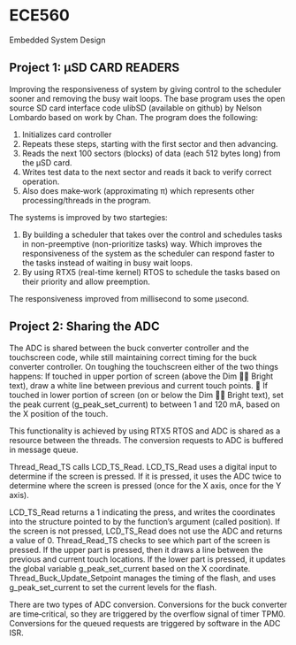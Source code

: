 # ECE560
Embedded System Design

Project 1: μSD CARD READERS
----------------------------

Improving the responsiveness of system by giving control to the scheduler sooner and removing the busy wait loops.
The base program uses the open source SD card interface code ulibSD (available on github) by Nelson Lombardo based on
work by Chan. The program does the following:

1. Initializes card controller
2. Repeats these steps, starting with the first sector and then advancing.
3. Reads the next 100 sectors (blocks) of data (each 512 bytes long) from the μSD card.
4. Writes test data to the next sector and reads it back to verify correct operation.
5. Also does make‐work (approximating π) which represents other processing/threads in the program.

The systems is improved by two startegies:
1) By building a scheduler that takes over the control and schedules tasks in non-preemptive (non-prioritize tasks) way. Which improves
the responsiveness of the system as the scheduler can respond faster to the tasks instead of waiting in busy wait loops.
2) By using RTX5 (real-time kernel) RTOS to schedule the tasks based on their priority and allow preemption.

The responsiveness improved from millisecond to some μsecond.


Project 2: Sharing the ADC
-----------------------------

The ADC is shared between the buck converter controller and the touchscreen code, while still maintaining correct timing for the 
buck converter controller.
On toughing the touchscreen either of the two things happens:
If touched in upper portion of screen (above the Dim  Bright text), draw a white line between previous and
current touch points.
 If touched in lower portion of screen (on or below the Dim  Bright text), set the peak current
(g_peak_set_current) to between 1 and 120 mA, based on the X position of the touch.

This functionality is achieved by using RTX5 RTOS and ADC is shared as a resource between the threads.
The conversion requests to ADC is buffered in message queue.

Thread_Read_TS calls LCD_TS_Read. LCD_TS_Read uses a digital input to determine if the screen is pressed. If it is pressed,
it uses the ADC twice to determine where the screen is pressed (once for the X axis, once for the Y axis).

LCD_TS_Read returns a 1 indicating the press, and writes the coordinates into the structure pointed to by the function’s
argument (called position). If the screen is not pressed, LCD_TS_Read does not use the ADC and returns a value of 0.
Thread_Read_TS checks to see which part of the screen is pressed. If the upper part is pressed, then it draws a line between
the previous and current touch locations. If the lower part is pressed, it updates the global variable g_peak_set_current
based on the X coordinate. Thread_Buck_Update_Setpoint manages the timing of the flash, and uses g_peak_set_current
to set the current levels for the flash.

There are two types of ADC conversion. Conversions for the buck converter are time‐critical, so they are triggered by the
overflow signal of timer TPM0. Conversions for the queued requests are triggered by software in the ADC ISR.
